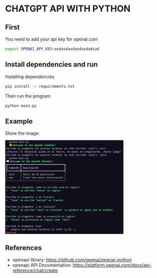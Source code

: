 # CHATGPT API WITH PYTHON

## First
You need to add your api key for openai.com
```bash
export OPENAI_APY_KEY=asdasdasdasdasdadsad
```

## Install dependencies and run

Installing dependencies
```bash
pip install -r requirements.txt
```

Then run the program
```bash
python main.py
```

## Example
Show the image:

<img src="docs/example_spanish.png" alt="Example of the terminal prmopt" width="75%" title="Terminal example">


## References

- openapi library: https://github.com/openai/openai-python
- openapi API Documentation: https://platform.openai.com/docs/api-reference/chat/create 